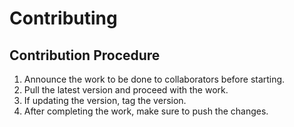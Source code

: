 # Contributing

## Contribution Procedure
1. Announce the work to be done to collaborators before starting.
2. Pull the latest version and proceed with the work.
3. If updating the version, tag the version.
4. After completing the work, make sure to push the changes.